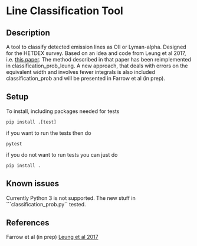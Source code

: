 # Line Classification Tool

## Description

A tool to classify detected emission lines as OII or Lyman-alpha. Designed
for the HETDEX survey. Based on an idea and code from Leung et al 2017,
i.e. [this paper](http://adsabs.harvard.edu/abs/2017ApJ...843..130L). The
method described in that paper has been reimplemented in classification\_prob\_leung. 
A new approach, that deals with errors on the equivalent width and involves fewer integrals
is also included classification\_prob and will be presented in Farrow et al (in prep).

## Setup

To install, including packages needed for tests

```
pip install .[test]
```

if you want to run the tests then do

```
pytest
```

if you do not want to run tests you can just do

```
pip install .
```

## Known issues

Currently Python 3 is not supported. The new stuff in ```classification_prob.py`` tested.

## References

Farrow et al (in prep)
[Leung et al 2017](http://adsabs.harvard.edu/abs/2017ApJ...843..130L)
